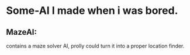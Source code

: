 # Some-AI I made when i was bored.

## MazeAI:

contains a maze solver AI, prolly could turn it into a proper location finder.